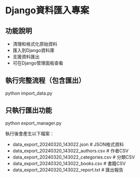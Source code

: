 # Django資料匯入專案

## 功能說明
- 清理和格式化原始資料
- 匯入到Django資料庫
- 支援資料匯出
- 可在Django管理面板查看

## 執行完整流程（包含匯出）

python import_data.py

## 只執行匯出功能


python export_manager.py

執行後會產生以下檔案：

- data_export_20240320_143022.json          # JSON格式資料
- data_export_20240320_143022_authors.csv   # 作者CSV
- data_export_20240320_143022_categories.csv # 分類CSV  
- data_export_20240320_143022_books.csv     # 書籍CSV
- data_export_20240320_143022_report.txt    # 匯出報告

